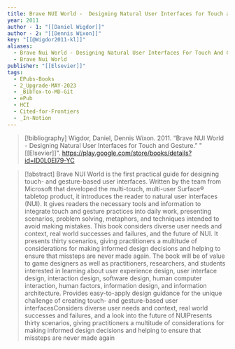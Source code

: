 ```yaml
---
title: Brave NUI World -  Designing Natural User Interfaces for Touch and Gesture
year: 2011
author - 1: "[[Daniel Wigdor]]"
author - 2: "[[Dennis Wixon]]"
key: "[[@Wigdor2011-kl]]"
aliases:
  - Brave Nui World - Designing Natural User Interfaces For Touch And Gesture
  - Brave Nui World
publisher: "[[Elsevier]]"
tags:
  - EPubs-Books
  - 2_Upgrade-MAY-2023
  - _BibTex-to-MD-Git
  - ePub
  - HCI
  - Cited-for-Frontiers
  - _In-Notion
---
```


> [!bibliography]
> Wigdor, Daniel, Dennis Wixon. 2011. “Brave NUI World -  Designing Natural User Interfaces for Touch and Gesture.” "[[Elsevier]]". https://play.google.com/store/books/details?id=ID0L0EI79-YC

> [!abstract]
> Brave NUI World is the first practical guide for designing touch- and gesture-based user interfaces. Written by the team from Microsoft that developed the multi-touch, multi-user Surface® tabletop product, it introduces the reader to natural user interfaces (NUI). It gives readers the necessary tools and information to integrate touch and gesture practices into daily work, presenting scenarios, problem solving, metaphors, and techniques intended to avoid making mistakes. This book considers diverse user needs and context, real world successes and failures, and the future of NUI. It presents thirty scenarios, giving practitioners a multitude of considerations for making informed design decisions and helping to ensure that missteps are never made again. The book will be of value to game designers as well as practitioners, researchers, and students interested in learning about user experience design, user interface design, interaction design, software design, human computer interaction, human factors, information design, and information architecture. Provides easy-to-apply design guidance for the unique challenge of creating touch- and gesture-based user interfacesConsiders diverse user needs and context, real world successes and failures, and a look into the future of NUIPresents thirty scenarios, giving practitioners a multitude of considerations for making informed design decisions and helping to ensure that missteps are never made again